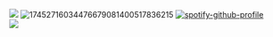 ![](https://64.media.tumblr.com/6d612a4217d0d69f5e5ec0934b2c2fd6/33018824c8d74010-c6/s1280x1920/6a76f93a7f77dd4c279252a2cfe0fffc22c651c2.pnj)
![17452716034476679081400517836215]([https://files.catbox.moe/dpvr1q.png](https://64.media.tumblr.com/413dbf42a983f44255b662fe969ee753/0205075164989581-91/s1280x1920/9b4e782ca2ea06cfc8ea71f6936ce0837f3c5477.pnj)) 
             [![spotify-github-profile](https://spotify-github-profile.kittinanx.com/api/view?uid=31tadl6ypn7mnxlcqp7ku4qsxdru&cover_image=true&theme=novatorem&show_offline=false&background_color=121212&interchange=false&bar_color=53b14f&bar_color_cover=false)](https://spotify-github-profile.kittinanx.com/api/view?uid=31tadl6ypn7mnxlcqp7ku4qsxdru&redirect=true)  
![](https://64.media.tumblr.com/2625d83fc7b6f6916d224e7e5aa1828a/33018824c8d74010-3f/s1280x1920/b1d5c4df033343d0a3038aa212f3f610d8b2c9a3.pnj)

